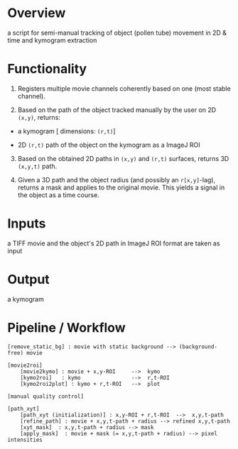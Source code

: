 Overview
========
a script for semi-manual tracking of object (pollen tube) movement in 2D & time
and kymogram extraction

Functionality
=============

1. Registers multiple movie channels coherently based on one (most stable channel).

2. Based on the path of the object tracked manually by the user on 2D `(x,y)`, returns:

- a kymogram [ dimensions: `(r,t)`]

- 2D `(r,t)` path of the object on the kymogram as a ImageJ ROI

3. Based on the obtained 2D paths in `(x,y)` and `(r,t)` surfaces,
returns 3D `(x,y,t)` path.

4. Given a 3D path and the object radius (and possibly an `r[x,y]`-lag), 
returns a mask and applies to the original movie. 
This yields a signal in the object as a time course.
      

Inputs
======
a TIFF movie and the object's 2D path in ImageJ ROI format are taken as input


Output
======
a kymogram

Pipeline / Workflow
===================

    [remove_static_bg] : movie with static background --> (background-free) movie

    [movie2roi]
        [movie2kymo] : movie + x,y-ROI     -->  kymo
        [kymo2roi]   : kymo                -->  r,t-ROI
        [kymo2roi2plot] : kymo + r,t-ROI   -->  plot

    [manual quality control]

    [path_xyt]
        [path_xyt (initialization)] : x,y-ROI + r,t-ROI  -->  x,y,t-path
        [refine_path] : movie + x,y,t-path + radius --> refined x,y,t-path
        [xyt_mask]  : x,y,t-path + radius --> mask
        [apply_mask]  : movie + mask (= x,y,t-path + radius) --> pixel intensities




